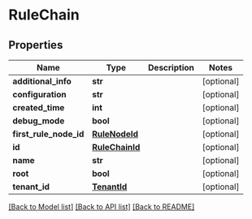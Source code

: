 # RuleChain

## Properties
Name | Type | Description | Notes
------------ | ------------- | ------------- | -------------
**additional_info** | **str** |  | [optional] 
**configuration** | **str** |  | [optional] 
**created_time** | **int** |  | [optional] 
**debug_mode** | **bool** |  | [optional] 
**first_rule_node_id** | [**RuleNodeId**](RuleNodeId.md) |  | [optional] 
**id** | [**RuleChainId**](RuleChainId.md) |  | [optional] 
**name** | **str** |  | [optional] 
**root** | **bool** |  | [optional] 
**tenant_id** | [**TenantId**](TenantId.md) |  | [optional] 

[[Back to Model list]](../README.md#documentation-for-models) [[Back to API list]](../README.md#documentation-for-api-endpoints) [[Back to README]](../README.md)


